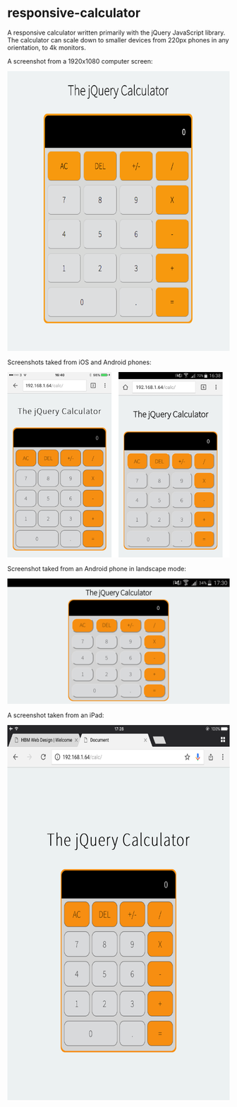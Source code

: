 # responsive-calculator

A responsive calculator written primarily with the jQuery JavaScript library.
The calculator can scale down to smaller devices from 220px
phones in any orientation, to 4k monitors.

A screenshot from a 1920x1080 computer screen:

<img src="ScreenShots/computer.png" width="684" height="634">

Screenshots taked from iOS and Android phones:

<img src="ScreenShots/mobile.png">

Screenshot taked from an Android phone in landscape mode:

<img src="ScreenShots/hoz-mobile.png">

A screenshot taken from an iPad:

<img src="ScreenShots/ipad.png" width="637" height="850">

